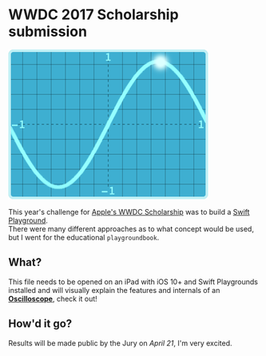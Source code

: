# WWDC 2017 Scholarship submission

![](Oscilloscope.playgroundbook/Contents/Resources/icon.png)

This year's challenge for [Apple's WWDC Scholarship](https://developer.apple.com/wwdc/scholarships) was to build a [Swift Playground](http://www.apple.com/swift/playgrounds).    
There were many different approaches as to what concept would be used, but I went for the educational `playgroundbook`.

## What?
This file needs to be opened on an iPad with iOS 10+ and Swift Playgrounds installed and will visually explain the features and internals of an [**Oscilloscope**](https://en.wikipedia.org/wiki/Oscilloscope), check it out!

## How'd it go?
Results will be made public by the Jury on *April 21*, I'm very excited.
